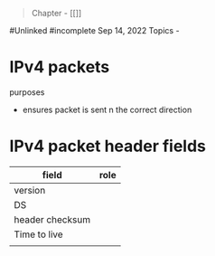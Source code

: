 >Chapter - [[]]

#Unlinked 
#incomplete 
Sep 14, 2022
Topics - 

# IPv4 packets
purposes
- ensures packet is sent n the correct direction

# IPv4 packet header fields
| field           | role |
| --------------- | ---- |
| version         |      |
| DS              |      |
| header checksum |      |
| Time to live    |      |
|                 |      |

